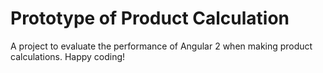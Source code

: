 # Prototype of Product Calculation
A project to evaluate the performance of Angular 2 when making product calculations.
Happy coding!